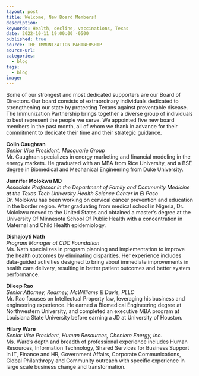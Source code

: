 ```yaml
---
layout: post
title: Welcome, New Board Members!
description:
keywords: Health, decline, vaccinations, Texas
date: 2022-10-11 19:00:00 -0500
published: true
source: THE IMMUNIZATION PARTNERSHIP
source-url:
categories:
  - blog
tags:
  - blog
image:
---
```

Some of our strongest and most dedicated supporters are our Board of Directors. Our board consists of extraordinary individuals dedicated to strengthening our state by protecting Texans against preventable disease. The Immunization Partnership brings together a diverse group of individuals to best represent the people we serve. We appointed five new board members in the past month, all of whom we thank in advance for their commitment to dedicate their time and their strategic guidance.

**Colin Caughran**<br>*Senior Vice President, Macquarie Group*<br>Mr. Caughran specializes in energy marketing and financial modeling in the energy markets. He graduated with an MBA from Rice University, and a BSE degree in Biomedical and Mechanical Engineering from Duke University.

**Jennifer Molokwu MD**<br>*Associate Professor in the Department of Family and Community Medicine at the Texas Tech University Health Science Center in El Paso*<br>Dr. Molokwu has been working on cervical cancer prevention and education in the border region. After graduating from medical school in Nigeria, Dr. Molokwu moved to the United States and obtained a master’s degree at the University Of Minnesota School Of Public Health with a concentration in Maternal and Child Health epidemiology.&nbsp;&nbsp;

**Dishajoyti Nath**<br>*Program Manager at CDC Foundation*<br>Ms. Nath specializes in program planning and implementation to improve the health outcomes by eliminating disparities. Her experience includes data-guided activities designed to bring about immediate improvements in health care delivery, resulting in better patient outcomes and better system performance.

**Dileep Rao**<br>*Senior Attorney, Kearney, McWilliams & Davis, PLLC*<br>Mr. Rao focuses on Intellectual Property law, leveraging his business and engineering experience. He earned a Biomedical Engineering degree at Northwestern University, and completed an executive MBA program at Louisiana State University before earning a JD at University of Houston.

**Hilary Ware**<br>*Senior Vice President, Human Resources, Cheniere Energy, Inc.*<br>Ms. Ware’s depth and breadth of professional experience includes Human Resources, Information Technology, Shared Services for Business Support in IT, Finance and HR, Government Affairs, Corporate Communications, Global Philanthropy and Community outreach with specific experience in large scale business change and transformation.

&nbsp;

&nbsp;

&nbsp;